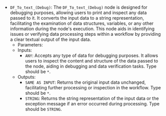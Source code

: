 - `DF_To_text_(Debug)`: The `DF_To_text_(Debug)` node is designed for debugging purposes, allowing users to print and inspect any data passed to it. It converts the input data to a string representation, facilitating the examination of data structures, variables, or any other information during the node's execution. This node aids in identifying issues or verifying data processing steps within a workflow by providing a clear textual output of the input data.
    - Parameters:
    - Inputs:
        - `ANY`: Accepts any type of data for debugging purposes. It allows users to inspect the content and structure of the data passed to the node, aiding in debugging and data verification tasks. Type should be `*`.
    - Outputs:
        - `SAME AS INPUT`: Returns the original input data unchanged, facilitating further processing or inspection in the workflow. Type should be `*`.
        - `STRING`: Returns the string representation of the input data or the exception message if an error occurred during processing. Type should be `STRING`.
